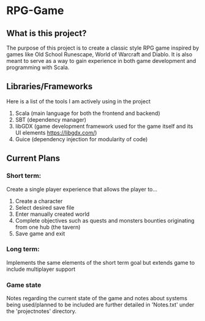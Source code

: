 # RPG-Game

## What is this project?
The purpose of this project is to create a classic style RPG game inspired by games like Old School Runescape, World of Warcraft and Diablo. It is also meant to serve as a way to gain experience in both game development and programming with Scala.

## Libraries/Frameworks
Here is a list of the tools I am actively using in the project
1. Scala (main language for both the frontend and backend)
2. SBT (dependency manager)
3. libGDX (game development framework used for the game itself and its UI elements https://libgdx.com/)
4. Guice (dependency injection for modularity of code)



## Current Plans
### Short term:
Create a single player experience that allows the player to...
1. Create a character
2. Select desired save file
3. Enter manually created world 
4. Complete objectives such as quests and monsters bounties originating from one hub (the tavern)
5. Save game and exit

### Long term: 
Implements the same elements of the short term goal but extends game to include multiplayer support


### Game state
Notes regarding the current state of the game and notes about systems being used/planned to be included are further detailed in 'Notes.txt' under the 'projectnotes' directory.

